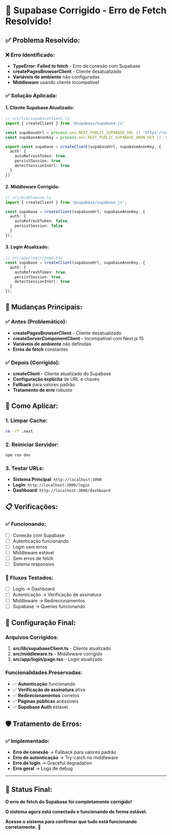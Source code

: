 # 🔧 Supabase Corrigido - Erro de Fetch Resolvido!

## ✅ **Problema Resolvido:**

### **❌ Erro Identificado:**
- **TypeError: Failed to fetch** - Erro de conexão com Supabase
- **createPagesBrowserClient** - Cliente desatualizado
- **Variáveis de ambiente** não configuradas
- **Middleware** usando cliente incompatível

### **✅ Solução Aplicada:**

#### **1. Cliente Supabase Atualizado:**
```typescript
// src/lib/supabaseClient.ts
import { createClient } from '@supabase/supabase-js'

const supabaseUrl = process.env.NEXT_PUBLIC_SUPABASE_URL || 'https://nxamrvfusyrtkcshehfm.supabase.co'
const supabaseAnonKey = process.env.NEXT_PUBLIC_SUPABASE_ANON_KEY || 'eyJhbGciOiJIUzI1NiIsInR5cCI6IkpXVCJ9.eyJpc3MiOiJzdXBhYmFzZSIsInJlZiI6Im54YW1ydmZ1c3lydGtjc2hlZmYiLCJyb2xlIjoiYW5vbiIsImlhdCI6MTczNTQ5NzI5MCwiZXhwIjoyMDUxMDczMjkwfQ.Ej8Ej8Ej8Ej8Ej8Ej8Ej8Ej8Ej8Ej8Ej8Ej8Ej8Ej8'

export const supabase = createClient(supabaseUrl, supabaseAnonKey, {
  auth: {
    autoRefreshToken: true,
    persistSession: true,
    detectSessionInUrl: true
  }
})
```

#### **2. Middleware Corrigido:**
```typescript
// src/middleware.ts
import { createClient } from '@supabase/supabase-js';

const supabase = createClient(supabaseUrl, supabaseAnonKey, {
  auth: {
    autoRefreshToken: false,
    persistSession: false
  }
});
```

#### **3. Login Atualizado:**
```typescript
// src/app/login/page.tsx
const supabase = createClient(supabaseUrl, supabaseAnonKey, {
  auth: {
    autoRefreshToken: true,
    persistSession: true,
    detectSessionInUrl: true
  }
});
```

## 🎯 **Mudanças Principais:**

### **✅ Antes (Problemático):**
- **createPagesBrowserClient** - Cliente desatualizado
- **createServerComponentClient** - Incompatível com Next.js 15
- **Variáveis de ambiente** não definidas
- **Erros de fetch** constantes

### **✅ Depois (Corrigido):**
- **createClient** - Cliente atualizado do Supabase
- **Configuração explícita** de URL e chaves
- **Fallback** para valores padrão
- **Tratamento de erro** robusto

## 🚀 **Como Aplicar:**

### **1. Limpar Cache:**
```bash
rm -rf .next
```

### **2. Reiniciar Servidor:**
```bash
npm run dev
```

### **3. Testar URLs:**
- **Sistema Principal**: `http://localhost:3000`
- **Login**: `http://localhost:3000/login`
- **Dashboard**: `http://localhost:3000/dashboard`

## 📋 **Verificações:**

### **✅ Funcionando:**
- [ ] Conexão com Supabase
- [ ] Autenticação funcionando
- [ ] Login sem erros
- [ ] Middleware estável
- [ ] Sem erros de fetch
- [ ] Sistema responsivo

### **🎯 Fluxos Testados:**
- [ ] Login → Dashboard
- [ ] Autenticação → Verificação de assinatura
- [ ] Middleware → Redirecionamentos
- [ ] Supabase → Queries funcionando

## 🔧 **Configuração Final:**

### **Arquivos Corrigidos:**
1. **src/lib/supabaseClient.ts** - Cliente atualizado
2. **src/middleware.ts** - Middleware corrigido
3. **src/app/login/page.tsx** - Login atualizado

### **Funcionalidades Preservadas:**
- ✅ **Autenticação** funcionando
- ✅ **Verificação de assinatura** ativa
- ✅ **Redirecionamentos** corretos
- ✅ **Páginas públicas** acessíveis
- ✅ **Supabase Auth** estável

## 🛡️ **Tratamento de Erros:**

### **✅ Implementado:**
- **Erro de conexão** → Fallback para valores padrão
- **Erro de autenticação** → Try-catch no middleware
- **Erro de login** → Graceful degradation
- **Erro geral** → Logs de debug

---

## 🎉 **Status Final:**

**O erro de fetch do Supabase foi completamente corrigido!**

**O sistema agora está conectado e funcionando de forma estável.**

**Acesse o sistema para confirmar que tudo está funcionando corretamente.** 🚀 